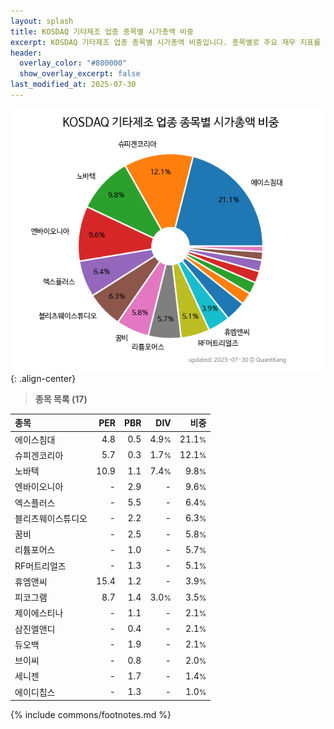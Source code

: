 ```yaml
---
layout: splash
title: KOSDAQ 기타제조 업종 종목별 시가총액 비중
excerpt: KOSDAQ 기타제조 업종 종목별 시가총액 비중입니다. 종목별로 주요 재무 지표를 함께 표시합니다.
header:
  overlay_color: "#800000"
  show_overlay_excerpt: false
last_modified_at: 2025-07-30
---
```



![KOSDAQ 기타제조 업종 종목별 시가총액 비중](/stats/sector/images/kosdaq_업종_기타제조_종목.png){: .align-center}


> **종목 목록 (17)**<a id="list"></a>

| **종목** | **PER** | **PBR** | **DIV** | **비중** |
| :------- | ------: | ------: | ------: | -------: |
| 에이스침대 | 4.8 | 0.5 | 4.9<small>%</small> | 21.1<small>%</small> |
| 슈피겐코리아 | 5.7 | 0.3 | 1.7<small>%</small> | 12.1<small>%</small> |
| 노바텍 | 10.9 | 1.1 | 7.4<small>%</small> | 9.8<small>%</small> |
| 엔바이오니아 | - | 2.9 | - | 9.6<small>%</small> |
| 엑스플러스 | - | 5.5 | - | 6.4<small>%</small> |
| 블리츠웨이스튜디오 | - | 2.2 | - | 6.3<small>%</small> |
| 꿈비 | - | 2.5 | - | 5.8<small>%</small> |
| 리튬포어스 | - | 1.0 | - | 5.7<small>%</small> |
| RF머트리얼즈 | - | 1.3 | - | 5.1<small>%</small> |
| 휴엠앤씨 | 15.4 | 1.2 | - | 3.9<small>%</small> |
| 피코그램 | 8.7 | 1.4 | 3.0<small>%</small> | 3.5<small>%</small> |
| 제이에스티나 | - | 1.1 | - | 2.1<small>%</small> |
| 삼진엘앤디 | - | 0.4 | - | 2.1<small>%</small> |
| 듀오백 | - | 1.9 | - | 2.1<small>%</small> |
| 브이씨 | - | 0.8 | - | 2.0<small>%</small> |
| 세니젠 | - | 1.7 | - | 1.4<small>%</small> |
| 에이디칩스 | - | 1.3 | - | 1.0<small>%</small> |

{% include commons/footnotes.md %}